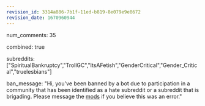 ```yaml
---
revision_id: 3314a886-7b1f-11ed-b819-8e079e9e8672
revision_date: 1670960944
---
```


num_comments: 35

combined: true

subreddits: ["SpiritualBankruptcy","TrollGC","ItsAFetish","GenderCritical","Gender_Critical","truelesbians"]

ban_message: "Hi, you've been banned by a bot due to participation in a community that has been identified as a hate subreddit or a subreddit that is brigading. Please message the [mods](https://www.reddit.com/message/compose?to=%2Fr%2FMtF) if you believe this was an error."